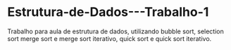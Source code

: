 # Estrutura-de-Dados---Trabalho-1
Trabalho para aula de estrutura de dados, utilizando bubble sort, selection sort merge sort e merge sort iterativo, quick sort e quick sort iterativo.
